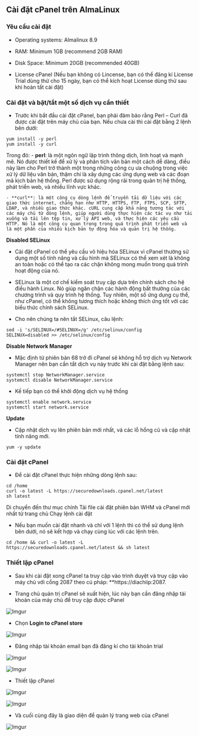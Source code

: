 
## Cài đặt cPanel trên AlmaLinux

### Yêu cầu cài đặt
- Operating systems: Almalinux 8.9

- RAM: Minimum 1GB (recommend 2GB RAM)

- Disk Space: Minimum 20GB (recommended 40GB)

- License cPanel (Nếu bạn không có Lincense, bạn có thể đăng kí License Trial dùng thử cho 15 ngày, bạn có thể kích hoạt License dùng thử sau khi hoàn tất cài đặt)

### Cài đặt và bật/tắt một số dịch vụ cần thiết

- Trước khi bắt đầu cài đặt cPanel, bạn phải đảm bảo rằng Perl – Curl đã được cài đặt trên máy chủ của bạn. Nếu chưa cài thì cài đặt bằng 2 lệnh bên dưới:
```
yum install -y perl
yum install -y curl
```
Trong đó: 
	- **perl**: là một ngôn ngữ lập trình thông dịch, linh hoạt và mạnh mẽ. Nó được thiết kế để xử lý và phân tích văn bản một cách dễ dàng, điều này làm cho Perl trở thành một trong những công cụ ưa chuộng trong việc xử lý dữ liệu văn bản, thậm chí là xây dựng các ứng dụng web và các đoạn mã kịch bản hệ thống. Perl được sử dụng rộng rãi trong quản trị hệ thống, phát triển web, và nhiều lĩnh vực khác.

	- **curl**: là một công cụ dòng lệnh để truyền tải dữ liệu với các giao thức internet, chẳng hạn như HTTP, HTTPS, FTP, FTPS, SCP, SFTP, LDAP, và nhiều giao thức khác. cURL cung cấp khả năng tương tác với các máy chủ từ dòng lệnh, giúp người dùng thực hiện các tác vụ như tải xuống và tải lên tệp tin, xử lý API web, và thực hiện các yêu cầu HTTP. Nó là một công cụ quan trọng trong quá trình phát triển web và là một phần của nhiều kịch bản tự động hóa và quản trị hệ thống.

**Disabled SELinux**
- Cài đặt cPanel có thể yêu cầu vô hiệu hóa SELinux vì cPanel thường sử dụng một số tính năng và cấu hình mà SELinux có thể xem xét là không an toàn hoặc có thể tạo ra các chặn không mong muốn trong quá trình hoạt động của nó.

- SELinux là một cơ chế kiểm soát truy cập dựa trên chính sách cho hệ điều hành Linux. Nó giúp ngăn chặn các hành động bất thường của các chương trình và quy trình hệ thống. Tuy nhiên, một số ứng dụng cụ thể, như cPanel, có thể không tương thích hoặc không thích ứng tốt với các biểu thức chính sách SELinux.

- Cho nên chúng ta nên tắt SELinux, câu lệnh: 

```
sed -i 's/SELINUX=/#SELINUX=/g' /etc/selinux/config
SELINUX=disabled >> /etc/selinux/config
```
**Disable Network Manager**
- Mặc định từ phiên bản 68 trở đi cPanel sẽ không hỗ trợ dịch vụ Network Manager nên bạn cần tắt dịch vụ này trước khi cài đặt bằng lệnh sau:

```
systemctl stop NetworkManager.service
systemctl disable NetworkManager.service
```

- Kế tiếp bạn có thể khởi động dịch vụ hệ thống

```
systemctl enable network.service
systemctl start network.service
```

**Update**
- Cập nhật dịch vụ lên phiên bản mới nhất, vá các lỗ hổng cũ và cập nhật tính năng mới.

```
yum -y update
```

### Cài đặt cPanel
- Để cài đặt cPanel thực hiện những dòng lệnh sau: 

```
cd /home
curl -o latest -L https://securedownloads.cpanel.net/latest
sh latest
```
Di chuyển đến thư mục chính
Tải file cài đặt phiên bản WHM và cPanel mới nhất từ trang chủ
Chạy lệnh cài đặt

- Nếu bạn muốn cài đặt nhanh và chỉ với 1 lệnh thì có thể sử dụng lệnh bên dưới, nó sẽ kết hợp và chạy cùng lúc với các lệnh trên.

```
cd /home && curl -o latest -L https://securedownloads.cpanel.net/latest && sh latest
```

### Thiết lập cPanel
- Sau khi cài đặt xong cPanel ta truy cập vào trình duyệt và truy cập vào máy chủ với cổng 2087 theo cú pháp: **https://diachiip:2087. 

- Trang chủ quản trị cPanel sẽ xuất hiện, lúc này bạn cần đăng nhập tài khoản của máy chủ để truy cập được cPanel

![Imgur](https://i.imgur.com/q9jSp6K.png)

- Chọn **Login to cPanel store**

![Imgur](https://i.imgur.com/Ex8Ku4K.png)

- Đăng nhập tài khoản email bạn đã đăng kí cho tài khoản trial

![Imgur](https://i.imgur.com/nmUVuj5.png)


![Imgur](https://i.imgur.com/WXoAVXn.png)


- Thiết lập cPanel

![Imgur](https://i.imgur.com/Qsy04aq.png)


![Imgur](https://i.imgur.com/XgJ7Ywb.png)


- Và cuối cùng đây là giao diện để quản lý trang web của cPanel

![Imgur](https://i.imgur.com/BTQBKls.png)
